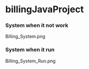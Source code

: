 # billingJavaProject

### System when it not work
Billing_System.png
          
### System when it  run
Billing_System_Run.png
          

